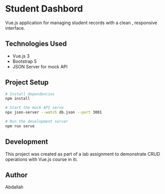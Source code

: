 # Student Dashbord

Vue.js application for managing student records with a clean  , responsive interface.


## Technologies Used
- Vue.js 3
- Bootstrap 5
- JSON Server for mock API

## Project Setup

```bash
# Install dependencies
npm install

# Start the mock API serve
npx json-server --watch db.json --port 3001

# Run the development server
npm run serve
```

## Development

This project was created as part of a lab assignment to demonstrate CRUD operations with Vue.js course in iti.

## Author

Abdallah
